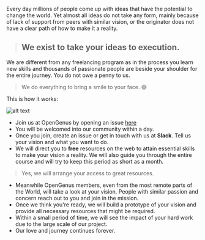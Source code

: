 Every day millions of people come up with ideas that have the potential to change the world. Yet almost all ideas do not take any form, mainly because of lack of support from peers with similar vision, or the originator does not have a clear path of how to make it a reality. 

> ## We exist to take your ideas to execution. 

We are different from any freelancing program as in the process you learn new skills and thousands of passionate people are beside your shoulder for the entire journey. You do not owe a penny to us. 

> We do everything to bring a smile to your face. 😄 

This is how it works: 

![alt text](https://github.com/AdiChat/Freelance/blob/master/data/Promo.jpg "OpenGenus Freelance")

* Join us at OpenGenus by opening an issue [here](https://github.com/OpenGenus/Join_OpenGenus)
* You will be welcomed into our community within a day. 
* Once you join, create an issue or get in touch with us at **Slack**. Tell us your vision and what you want to do. 
* We will direct you to **free** resources on the web to attain essential skills to make your vision a reality. We will also guide you through the entire course and will try to keep this period as short as a month. 
 
 > Yes, we will arrange your access to great resources.

* Meanwhile OpenGenus members, even from the most remote parts of the World, will take a look at your vision. People with similar passion and concern reach out to you and join in the mission.
* Once we think you're ready, we will build a prototype of your vision and provide all necessary resources that might be required. 
* Within a small period of time, we will see the impact of your hard work due to the large scale of our project. 
* Our love and journey continues forever. 


